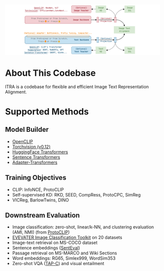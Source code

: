 
![pipeline](./assets/pipeline.png "pipelinee")

# About This Codebase
ITRA is a codebase for flexible and efficient Image Text Representation Alignment.

# Supported Methods

## Model Builder
- [OpenCLIP](https://github.com/mlfoundations/open_clip)
- [Torchvision (v0.12)](https://pytorch.org/vision/0.12/)
- [HuggingFace Transformers](https://huggingface.co/docs/transformers)
- [Sentence Transformers](https://www.sbert.net/docs/pretrained_models.html)
- [Adapter-Transformers](https://github.com/adapter-hub/adapter-transformers)

## Training Objectives
- CLIP: InfoNCE, ProtoCLIP
- Self-supervised KD: RKD, SEED, CompRess, ProtoCPC, SimReg
- VICReg, BarlowTwins, DINO

## Downstream Evaluation
- Image classification: zero-shot, linear/k-NN, and clustering evaluation (AMI, NMI) (from [ProtoCLIP](https://github.com/megvii-research/protoclip))
- [EVEVATER Image Classification Toolkit](https://github.com/Computer-Vision-in-the-Wild/Elevater_Toolkit_IC) on 20 datasets
- Image-text retrieval on MS-COCO dataset
- Sentence embeddings ([SentEval](https://github.com/facebookresearch/SentEval))
- Passage retrieval on MS-MARCO and Wiki Sections
- Word embeddings: RG65, Simlex999, WordSim353
- Zero-shot VQA ([TAP-C](https://arxiv.org/abs/2203.07190)) and visual entailment 


